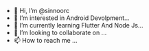 - 👋 Hi, I’m @sinnoorc
- 👀 I’m interested in Android Devolpment...
- 🌱 I’m currently learning Flutter And Node Js...
- 💞️ I’m looking to collaborate on ...
- 📫 How to reach me ...

<!---
sinnoorc/sinnoorc is a ✨ special ✨ repository because its `README.md` (this file) appears on your GitHub profile.
You can click the Preview link to take a look at your changes.
--->
